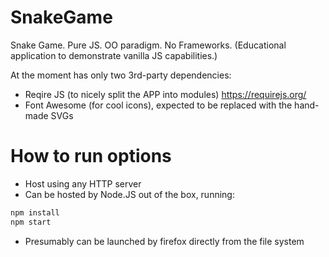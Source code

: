 # SnakeGame
Snake Game. Pure JS. OO paradigm. No Frameworks.
(Educational application to demonstrate vanilla JS capabilities.)

At the moment has only two 3rd-party dependencies:
- Reqire JS (to nicely split the APP into modules) https://requirejs.org/
- Font Awesome (for cool icons), expected to be replaced with the hand-made SVGs
# How to run options
- Host using any HTTP server
- Can be hosted by Node.JS out of the box, running:
``` bash
npm install
npm start
```
- Presumably can be launched by firefox directly from the file system

